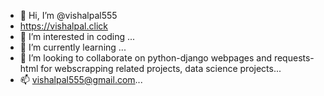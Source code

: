 - 👋 Hi, I’m @vishalpal555
- https://vishalpal.click
- 👀 I’m interested in coding ...
- 🌱 I’m currently learning ...
- 💞️ I’m looking to collaborate on python-django webpages and requests-html for webscrapping related projects, data science projects...
- 📫 vishalpal555@gmail.com...

<!---
vishalpal555/vishalpal555 is a ✨ special ✨ repository because its `README.md` (this file) appears on your GitHub profile.
You can click the Preview link to take a look at your changes.
--->
